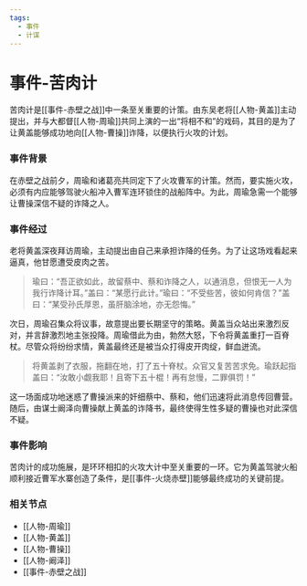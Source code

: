 ```yaml
---
tags:
  - 事件
  - 计谋
---
```

# 事件-苦肉计

苦肉计是[[事件-赤壁之战]]中一条至关重要的计策。由东吴老将[[人物-黄盖]]主动提出，并与大都督[[人物-周瑜]]共同上演的一出“将相不和”的戏码，其目的是为了让黄盖能够成功地向[[人物-曹操]]诈降，以便执行火攻的计划。

### 事件背景

在赤壁之战前夕，周瑜和诸葛亮共同定下了火攻曹军的计策。然而，要实施火攻，必须有内应能够驾驶火船冲入曹军连环锁住的战船阵中。为此，周瑜急需一个能够让曹操深信不疑的诈降之人。

### 事件经过

老将黄盖深夜拜访周瑜，主动提出由自己来承担诈降的任务。为了让这场戏看起来逼真，他甘愿遭受皮肉之苦。

> 瑜曰：“吾正欲如此，故留蔡中、蔡和诈降之人，以通消息，但恨无一人为我行诈降计耳。”盖曰：“某愿行此计。”瑜曰：“不受些苦，彼如何肯信？”盖曰：“某受孙氏厚恩，虽肝脑涂地，亦无怨悔。”

次日，周瑜召集众将议事，故意提出要长期坚守的策略。黄盖当众站出来激烈反对，并言辞激烈地主张投降。周瑜借此为由，勃然大怒，下令将黄盖重打一百脊杖。尽管众将纷纷求情，黄盖最终还是被当众打得皮开肉绽，鲜血迸流。

> 将黄盖剥了衣服，拖翻在地，打了五十脊杖。众官又复苦苦求免。瑜跃起指盖曰：“汝敢小觑我耶！且寄下五十棍！再有怠慢，二罪俱罚！”

这一场面成功地迷惑了曹操派来的奸细蔡中、蔡和，他们迅速将此消息传回曹营。随后，由谋士阚泽向曹操献上黄盖的诈降书，最终使得生性多疑的曹操也对此深信不疑。

### 事件影响

苦肉计的成功施展，是环环相扣的火攻大计中至关重要的一环。它为黄盖驾驶火船顺利接近曹军水寨创造了条件，是[[事件-火烧赤壁]]能够最终成功的关键前提。

### 相关节点
- [[人物-周瑜]]
- [[人物-黄盖]]
- [[人物-曹操]]
- [[人物-阚泽]]
- [[事件-赤壁之战]]
